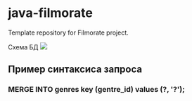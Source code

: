 # java-filmorate
Template repository for Filmorate project.

Схема БД
![](https://.../src/main/resources/schema.png)

## Пример синтаксиса запроса
### MERGE INTO genres key (gentre_id) values (?, '?');
